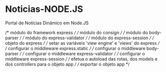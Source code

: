 # Noticias-NODE.JS
Portal de Notícias Dinâmico em Node.JS

/* módulo do framework express */
/* módulo do consign */
/* módulo do body-parser */
/* módulo do express-validator */
/* módulo do express-session */
/* objeto do express */
/* setar as variáveis 'view engine' e 'views' do express */
/* configurar o middleware express.static */
/* configurar o middleware body-parser */
/* configurar o middleware express-validator */
/* configurar o middleware express-session */
/* efetua o autoload das rotas, dos models e dos controllers para o objeto app */
/* exportar o objeto app */

